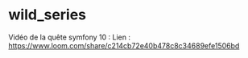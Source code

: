 # wild_series

Vidéo de la quête symfony 10 :
Lien : https://www.loom.com/share/c214cb72e40b478c8c34689efe1506bd

